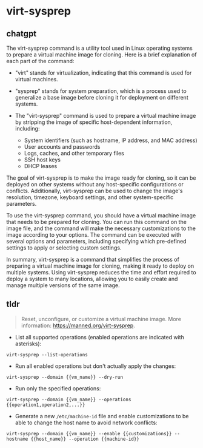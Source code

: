 # virt-sysprep 
## chatgpt 
The virt-sysprep command is a utility tool used in Linux operating systems to prepare a virtual machine image for cloning. Here is a brief explanation of each part of the command:

- "virt" stands for virtualization, indicating that this command is used for virtual machines.
- "sysprep" stands for system preparation, which is a process used to generalize a base image before cloning it for deployment on different systems.
- The "virt-sysprep" command is used to prepare a virtual machine image by stripping the image of specific host-dependent information, including:

  - System identifiers (such as hostname, IP address, and MAC address)
  - User accounts and passwords
  - Logs, caches, and other temporary files
  - SSH host keys
  - DHCP leases

The goal of virt-sysprep is to make the image ready for cloning, so it can be deployed on other systems without any host-specific configurations or conflicts. Additionally, virt-sysprep can be used to change the image's resolution, timezone, keyboard settings, and other system-specific parameters.

To use the virt-sysprep command, you should have a virtual machine image that needs to be prepared for cloning. You can run this command on the image file, and the command will make the necessary customizations to the image according to your options. The command can be executed with several options and parameters, including specifying which pre-defined settings to apply or selecting custom settings.

In summary, virt-sysprep is a command that simplifies the process of preparing a virtual machine image for cloning, making it ready to deploy on multiple systems. Using virt-sysprep reduces the time and effort required to deploy a system to many locations, allowing you to easily create and manage multiple versions of the same image. 

## tldr 
 
> Reset, unconfigure, or customize a virtual machine image.
> More information: <https://manned.org/virt-sysprep>.

- List all supported operations (enabled operations are indicated with asterisks):

`virt-sysprep --list-operations`

- Run all enabled operations but don't actually apply the changes:

`virt-sysprep --domain {{vm_name}} --dry-run`

- Run only the specified operations:

`virt-sysprep --domain {{vm_name}} --operations {{operation1,operation2,...}}`

- Generate a new `/etc/machine-id` file and enable customizations to be able to change the host name to avoid network conflicts:

`virt-sysprep --domain {{vm_name}} --enable {{customizations}} --hostname {{host_name}} --operation {{machine-id}}`

